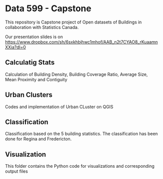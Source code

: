 # Data 599 - Capstone
This repository is Capstone project of Open datasets of Buildings in collaboration with Statistics Canada.

Our presentation slides is on https://www.dropbox.com/sh/6sxkhbjhwc1mhof/AAB_n2t7CYAO8_rKuaamnXXia?dl=0

## Calculatig Stats
Calculation of Building Density, Building Coverage Ratio, Average Size, Mean Proximity and Contiguity

## Urban Clusters
Codes and implementation of Urban CLuster on QGIS

## Classification
Classification based on the 5 building statistics. The classification has been done for Regina and Fredericton.

## Visualization
This folder contains the Python code for visualizations and corresponding output files
